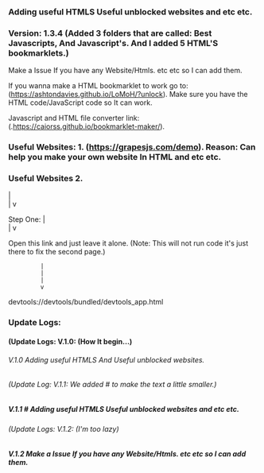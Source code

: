 ### Adding useful HTMLS Useful unblocked websites and etc etc.

### Version: 1.3.4 (Added 3 folders that are called: Best Javascripts, And Javascript's. And I added 5 HTML'S bookmarklets.) 

Make a Issue If you have any Website/Htmls. etc etc so I can add them.

If you wanna make a HTML bookmarklet to work go to: (https://ashtondavies.github.io/LoMoH/?unlock). Make sure you have the HTML code/JavaScript code so It can work.

Javascript and HTML file converter link: (.https://caiorss.github.io/bookmarklet-maker/). 



### Useful Websites: 1. (https://grapesjs.com/demo). Reason: Can help you make your own website In HTML and etc etc.

### Useful Websites  2.
 |  
 |
 v

Step One:
 |  
 |
 v
 
Open this link and just leave it alone. (Note: This will not run code it's just there to fix the second page.)

             |
             |  
             |
             v                        
  
  devtools://devtools/bundled/devtools_app.html
  

### Update Logs:

#### (Update Logs: V.1.0: (How It begin...)
###### V.1.0 Adding useful HTMLS And Useful unblocked websites. 

###### (Update Log: V.1.1: We added # to make the text a little smaller.)
##### V.1.1 # Adding useful HTMLS Useful unblocked websites and etc etc.

###### (Update Logs: V.1.2: (I'm too lazy)
##### V.1.2 Make a Issue If you have any Website/Htmls. etc etc so I can add them. 

